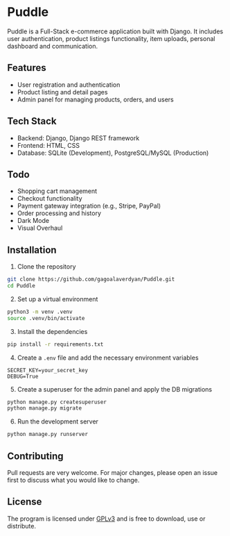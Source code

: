# Puddle
Puddle is a Full-Stack e-commerce application built with Django. It includes user authentication, product listings functionality, item uploads, personal dashboard and communication.

## Features
* User registration and authentication
* Product listing and detail pages
* Admin panel for managing products, orders, and users

## Tech Stack
* Backend: Django, Django REST framework
* Frontend: HTML, CSS
* Database: SQLite (Development), PostgreSQL/MySQL (Production)

## Todo
* Shopping cart management
* Checkout functionality
* Payment gateway integration (e.g., Stripe, PayPal)
* Order processing and history
* Dark Mode
* Visual Overhaul

## Installation
1. Clone the repository
```bash
git clone https://github.com/gagoalaverdyan/Puddle.git
cd Puddle
```
2. Set up a virtual environment
```bash
python3 -m venv .venv
source .venv/bin/activate
```
3. Install the dependencies
```bash
pip install -r requirements.txt
```
4. Create a `.env` file and add the necessary environment variables
```plaintext
SECRET_KEY=your_secret_key
DEBUG=True
```
5. Create a superuser for the admin panel and apply the DB migrations
```bash
python manage.py createsuperuser
python manage.py migrate
```
6. Run the development server
```bash
python manage.py runserver
```

## Contributing
Pull requests are very welcome. For major changes, please open an issue first
to discuss what you would like to change.

## License
The program is licensed under [GPLv3](https://www.gnu.org/licenses/gpl-3.0.en.html) and is free to download, use or distribute.